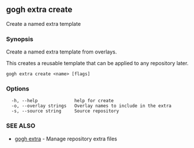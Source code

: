 ## gogh extra create

Create a named extra template

### Synopsis

Create a named extra template from overlays.

This creates a reusable template that can be applied to any repository later.

```
gogh extra create <name> [flags]
```

### Options

```
  -h, --help              help for create
  -o, --overlay strings   Overlay names to include in the extra
  -s, --source string     Source repository
```

### SEE ALSO

* [gogh extra](gogh_extra.md)	 - Manage repository extra files

